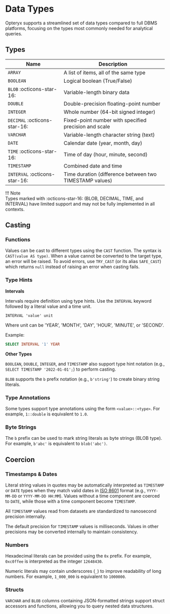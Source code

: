 # Data Types

Opteryx supports a streamlined set of data types compared to full DBMS platforms, focusing on the types most commonly needed for analytical queries.

## Types

Name        | Description
----------- | --------------
`ARRAY`     | A list of items, all of the same type
`BOOLEAN`   | Logical boolean (True/False)
`BLOB` :octicons-star-16:     | Variable-length binary data
`DOUBLE`    | Double-precision floating-point number
`INTEGER`   | Whole number (64-bit signed integer)
`DECIMAL` :octicons-star-16:  | Fixed-point number with specified precision and scale
`VARCHAR`   | Variable-length character string (text)
`DATE`      | Calendar date (year, month, day)
`TIME` :octicons-star-16: | Time of day (hour, minute, second)
`TIMESTAMP` | Combined date and time
`INTERVAL` :octicons-star-16: | Time duration (difference between two TIMESTAMP values)

!!! Note  
    Types marked with :octicons-star-16: (BLOB, DECIMAL, TIME, and INTERVAL) have limited support and may not be fully implemented in all contexts.

## Casting

### Functions

Values can be cast to different types using the `CAST` function. The syntax is `CAST(value AS type)`. When a value cannot be converted to the target type, an error will be raised. To avoid errors, use `TRY_CAST` (or its alias `SAFE_CAST`) which returns `null` instead of raising an error when casting fails.

### Type Hints

**Intervals**

Intervals require definition using type hints. Use the `INTERVAL` keyword followed by a literal value and a time unit.

~~~
INTERVAL 'value' unit
~~~

Where unit can be 'YEAR', 'MONTH', 'DAY', 'HOUR', 'MINUTE', or 'SECOND'.

Example:
~~~sql
SELECT INTERVAL '1' YEAR
~~~

**Other Types**

`BOOLEAN`, `DOUBLE`, `INTEGER`, and `TIMESTAMP` also support type hint notation (e.g., `SELECT TIMESTAMP '2022-01-01';`) to perform casting.

`BLOB` supports the `b` prefix notation (e.g., `b'string'`) to create binary string literals.

### Type Annotations

Some types support type annotations using the form `<value>::<type>`. For example, `1::double` is equivalent to `1.0`.

### Byte Strings

The `b` prefix can be used to mark string literals as byte strings (BLOB type). For example, `b'abc'` is equivalent to `blob('abc')`.

## Coercion

### Timestamps & Dates

Literal string values in quotes may be automatically interpreted as `TIMESTAMP` or `DATE` types when they match valid dates in [ISO 8601](https://www.iso.org/iso-8601-date-and-time-format.html) format (e.g., `YYYY-MM-DD` or `YYYY-MM-DD HH:MM`). Values without a time component are coerced to `DATE`, while those with a time component become `TIMESTAMP`.

All `TIMESTAMP` values read from datasets are standardized to nanosecond precision internally.

The default precision for `TIMESTAMP` values is milliseconds. Values in other precisions may be converted internally to maintain consistency.

### Numbers

Hexadecimal literals can be provided using the `0x` prefix. For example, `0xc0ffee` is interpreted as the integer `12648430`.

Numeric literals may contain underscores (`_`) to improve readability of long numbers. For example, `1_000_000` is equivalent to `1000000`.

### Structs

`VARCHAR` and `BLOB` columns containing JSON-formatted strings support struct accessors and functions, allowing you to query nested data structures.
